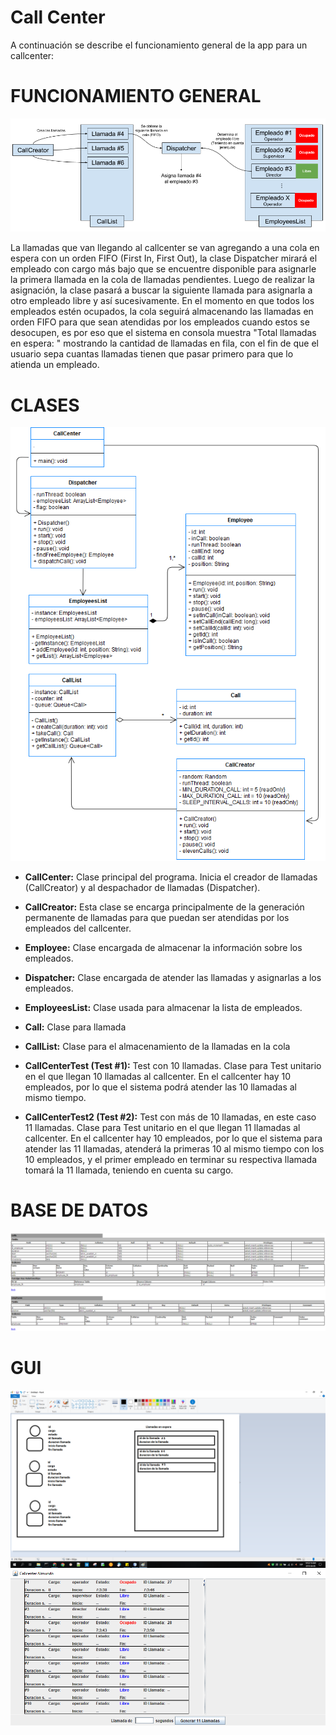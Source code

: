 # Call Center

A continuación se describe el funcionamiento general de la app para un callcenter:

# FUNCIONAMIENTO GENERAL

![alt text](https://raw.githubusercontent.com/orejuelajd/callcenter/master/resources/diagrama_general_callcenter.png)


La llamadas que van llegando al callcenter se van agregando a una cola en espera con un orden FIFO (First In, First Out), la clase Dispatcher mirará el empleado con cargo más bajo que se encuentre disponible para asignarle la primera llamada en la cola de llamadas pendientes. Luego de realizar la asignación, la clase pasará a buscar la siguiente llamada para asignarla a otro empleado libre y así sucesivamente. En el momento en que todos los empleados estén ocupados, la cola seguirá almacenando las llamadas en orden FIFO para que sean atendidas por los empleados cuando estos se desocupen, es por eso que el sistema en consola muestra "Total llamadas en espera: " mostrando la cantidad de llamadas en fila, con el fin de que el usuario sepa cuantas llamadas tienen que pasar primero para que lo atienda un empleado.

# CLASES

![Diagrama de clases](https://raw.githubusercontent.com/orejuelajd/callcenter/master/resources/uml_callcenter.png)

- **CallCenter:** Clase principal del programa. Inicia el creador de llamadas (CallCreator) y al despachador de llamadas (Dispatcher).

- **CallCreator:** Esta clase se encarga principalmente de la generación permanente de llamadas para que puedan ser atendidas por los empleados del callcenter.

- **Employee:** Clase encargada de almacenar la información sobre los empleados.

- **Dispatcher:** Clase encargada de  atender las llamadas y asignarlas a los empleados.

- **EmployeesList:** Clase usada para almacenar la lista de empleados.

- **Call:** Clase para llamada

- **CallList:** Clase para el almacenamiento de la llamadas en la cola

- **CallCenterTest (Test #1):** Test con 10 llamadas. Clase para Test unitario en el que llegan 10 llamadas al callcenter. En el callcenter hay 10 empleados, por lo que el sistema podrá atender las 10 llamadas al mismo tiempo.

- **CallCenterTest2 (Test #2):** Test con más de 10 llamadas, en este caso 11 llamadas. Clase para Test unitario en el que llegan 11 llamadas al callcenter. En el callcenter hay 10 empleados, por lo que el sistema para atender las 11 llamadas, atenderá la primeras 10 al mismo tiempo con los 10 empleados, y el primer empleado en terminar su respectiva llamada tomará la 11 llamada, teniendo en cuenta su cargo.

# BASE DE DATOS
![Tabla de la base de datos](https://raw.githubusercontent.com/orejuelajd/callcenter/master/resources/tablas_base_datos.PNG)

# GUI
![Mockup](https://raw.githubusercontent.com/orejuelajd/callcenter/master/resources/mockup_gui.PNG)
![GUI](https://raw.githubusercontent.com/orejuelajd/callcenter/master/resources/gui.PNG)